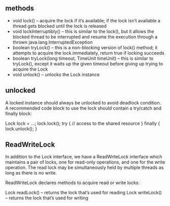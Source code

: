 ## methods

* void lock() – acquire the lock if it’s available; if the lock isn’t available a thread gets blocked until the lock is released
* void lockInterruptibly() – this is similar to the lock(), but it allows the blocked thread to be interrupted and resume the execution through a thrown java.lang.InterruptedException
* boolean tryLock() – this is a non-blocking version of lock() method; it attempts to acquire the lock immediately, return true if locking succeeds
* boolean tryLock(long timeout, TimeUnit timeUnit) – this is similar to tryLock(), except it waits up the given timeout before giving up trying to acquire the Lock
* void unlock() – unlocks the Lock instance

## unlocked
A locked instance should always be unlocked to avoid deadlock condition. A recommended code block to use the lock should contain a try/catch and finally block:

Lock lock = ...; 
lock.lock();
try {
    // access to the shared resource
} finally {
    lock.unlock();
}

## ReadWriteLock
In addition to the Lock interface, we have a ReadWriteLock interface which maintains a pair of locks, one for read-only operations, and one for the write operation. The read lock may be simultaneously held by multiple threads as long as there is no write.

ReadWriteLock declares methods to acquire read or write locks:

Lock readLock() – returns the lock that’s used for reading
Lock writeLock() – returns the lock that’s used for writing